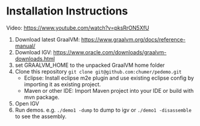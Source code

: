 # Installation Instructions

Video: https://www.youtube.com/watch?v=pksRrON5XfU

1. Download latest GraalVM: https://www.graalvm.org/docs/reference-manual/
2. Download IGV: https://www.oracle.com/downloads/graalvm-downloads.html
3. set GRAALVM_HOME to the unpacked GraalVM home folder
4. Clone this repository `git clone git@github.com:chumer/pedemo.git`
    * Eclipse: Install eclipse m2e plugin and use existing eclipse config by importing it as existing project.
    * Maven or other IDE: Import Maven project into your IDE or build with mvn package. 
5. Open IGV
6. Run demos. e.g. `./demo1 -dump` to dump to igv or `./demo1 -disassemble` to see the assembly.
